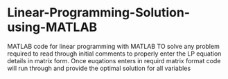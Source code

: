 # Linear-Programming-Solution-using-MATLAB
MATLAB code for linear programming with MATLAB
TO solve any problem required to read through initial comments to properly enter the LP equation details in matrix form.
Once euqations enters in requird matrix format code will run through and provide the optimal solution for all variables
